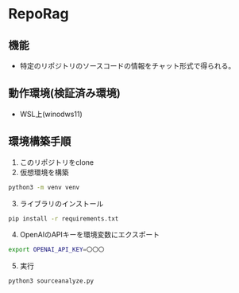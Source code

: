 # RepoRag
## 機能
- 特定のリポジトリのソースコードの情報をチャット形式で得られる。

## 動作環境(検証済み環境)
- WSL上(winodws11)

## 環境構築手順
1. このリポジトリをclone
2. 仮想環境を構築
~~~bash
python3 -m venv venv
~~~
3. ライブラリのインストール
~~~bash
pip install -r requirements.txt
~~~
4. OpenAIのAPIキーを環境変数にエクスポート
~~~bash
export OPENAI_API_KEY=〇〇〇
~~~
5. 実行
~~~bash
python3 sourceanalyze.py
~~~
